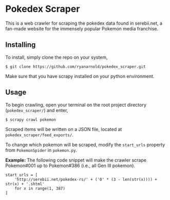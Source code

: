 Pokedex Scraper
=============

This is a web crawler for scraping the pokedex data found in serebii.net, a fan-made website for the immensely popular Pokemon media franchise.

## Installing

To install, simply clone the repo on your system,

`$ git clone https://github.com/ryanarnold/pokedex_scraper.git`

Make sure that you have scrapy installed on your python environment.

## Usage

To begin crawling, open your terminal on the root project directory (`pokedex_scraper/`) and enter,

`$ scrapy crawl pokemon`

Scraped items will be written on a JSON file, located at `pokedex_scraper/feed_exports/`.

To change which pokemon will be scraped, modify the `start_urls` property from `PokemonSpider` in `pokemon.py`.

**Example:** The following code snippet will make the crawler scrape Pokemon#001 up to Pokemon#386 (i.e., all Gen III pokemon).

~~~
start_urls = [
	'http://serebii.net/pokedex-rs/' + ('0' * (3 - len(str(x)))) + str(x) + '.shtml' 
	for x in range(1, 387)
]
~~~